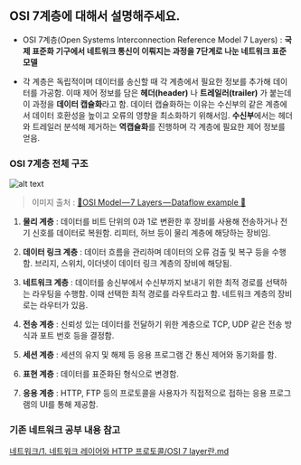 ## OSI 7계층에 대해서 설명해주세요.

- OSI 7계층(Open Systems Interconnection Reference Model 7 Layers) : **국제 표준화 기구에서 네트워크 통신이 이뤄지는 과정을 7단계로 나눈 네트워크 표준 모델**

- 각 계층은 독립적이며 데이터를 송신할 때 각 계층에서 필요한 정보를 추가해 데이터를 가공함. 이때 제어 정보를 담은 **헤더(header)** 나 **트레일러(trailer)** 가 붙는데 이 과정을 **데이터 캡슐화**라고 함. 데이터 캡슐화하는 이유는 수신부의 같은 계층에서 데이터 호환성을 높이고 오류의 영향을 최소화하기 위해서임. **수신부**에서는 헤더와 트레일러 분석해 제거하는 **역캡슐화**를 진행하며 각 계층에 필요한 제어 정보를 얻음.

### OSI 7계층 전체 구조

![alt text](https://miro.medium.com/v2/resize:fit:640/format:webp/1*7yPBGx_K8GymgeGfzhfznA.gif)

> 이미지 출처 : [📢OSI Model — 7 Layers — Dataflow example 📧](https://medium.com/@sreekanth.thummala/osi-model-7-layers-dataflow-example-b711dbca5eff)

1. **물리 계층** : 데이터를 비트 단위의 0과 1로 변환한 후 장비를 사용해 전송하거나 전기 신호를 데이터로 복원함. 리피터, 허브 등이 물리 계층에 해당하는 장비임.

2. **데이터 링크 계층** : 데이터 흐름을 관리하며 데이터의 오류 검출 및 복구 등을 수행함. 브리지, 스위치, 이더넷이 데이터 링크 계층의 장비에 해당됨.
3. **네트워크 계층** : 데이터를 송신부에서 수신부까지 보내기 위한 최적 경로를 선택하는 라우팅을 수행함. 이때 선택한 최적 경로를 라우트라고 함. 네트워크 계층의 장비로는 라우터가 있음.
4. **전송 계층** : 신뢰성 있는 데이터를 전달하기 위한 계층으로 TCP, UDP 같은 전송 방식과 포트 번호 등을 결정함.
5. **세션 계층** : 세션의 유지 및 해제 등 응용 프로그램 간 통신 제어와 동기화를 함.
6. **표현 계층** : 데이터를 표준화된 형식으로 변경함.
7. **응용 계층** : HTTP, FTP 등의 프로토콜을 사용자가 직접적으로 접하는 응용 프로그램의 UI를 통해 제공함.

### 기존 네트워크 공부 내용 참고

[네트워크/1. 네트워크 레이어와 HTTP 프로토콜/OSI 7 layer란.md](https://github.com/YJ-ComputerScience-Study/CS-Study/blob/main/%EB%84%A4%ED%8A%B8%EC%9B%8C%ED%81%AC/1.%20%EB%84%A4%ED%8A%B8%EC%9B%8C%ED%81%AC%20%EB%A0%88%EC%9D%B4%EC%96%B4%EC%99%80%20HTTP%20%ED%94%84%EB%A1%9C%ED%86%A0%EC%BD%9C/OSI%207%20layer%EB%9E%80.md)
